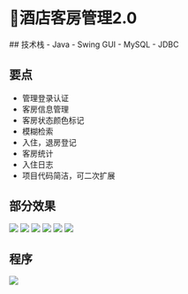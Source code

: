 # 🛌酒店客房管理2.0
<MyGlobalComponent />
## 技术栈
- Java
- Swing GUI
- MySQL
- JDBC

## 要点
- 管理登录认证
- 客房信息管理
- 客房状态颜色标记
- 模糊检索
- 入住，退房登记
- 客房统计
- 入住日志
- 项目代码简洁，可二次扩展

## 部分效果
![](http://cdn.qiniu.liyansheng.top/img/20240629155026.png)
![](http://cdn.qiniu.liyansheng.top/img/20240629155317.png)
![](http://cdn.qiniu.liyansheng.top/img/20240629155125.png)
![](http://cdn.qiniu.liyansheng.top/img/20240629155146.png)
![](http://cdn.qiniu.liyansheng.top/img/20240629170338.png)
![](http://cdn.qiniu.liyansheng.top/img/20240629155334.png)

## 程序
![](http://cdn.qiniu.liyansheng.top/img/20240629161341.png)
